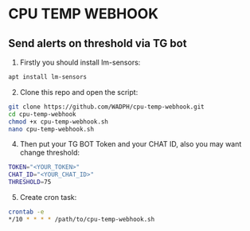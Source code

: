 # CPU TEMP WEBHOOK
## Send alerts on threshold via TG bot 

1. Firstly you should install lm-sensors:

```bash
apt install lm-sensors
````

2. Clone this repo and open the script:
```bash
git clone https://github.com/WADPH/cpu-temp-webhook.git
cd cpu-temp-webhook
chmod +x cpu-temp-webhook.sh
nano cpu-temp-webhook.sh
````

4. Then put your TG BOT Token and your CHAT ID, also you may want change threshold:
```bash
TOKEN="<YOUR_TOKEN>"
CHAT_ID="<YOUR_CHAT_ID>"
THRESHOLD=75
````

5. Create cron task:
```bash
crontab -e
*/10 * * * * /path/to/cpu-temp-webhook.sh
````
